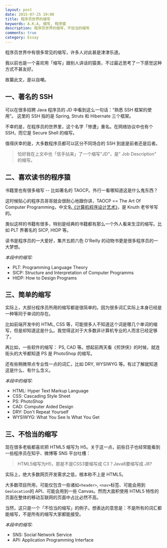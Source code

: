 ```yaml
---
layout: post
date: 2015-07-25 19:00
title: 程序员世界的缩写
keywords: A.K.A, 缩写, 程序猿
description: 程序员世界的缩写，不恰当的缩写
comments: true
category: Essay
---
```


程序员世界中有很多常见的缩写，许多人对此甚是津津乐道。

我以前也是一个喜欢用「缩写」跟别人讲话的猿类，不过最近思考了一下感觉这种方式不甚友好。

故纂此文，是以自嘲。

## 一、著名的 SSH

可以在很多招聘 Java 程序员的 JD 中看到这么一句话：“熟悉 SSH 框架的使用”。 这里的 SSH 指的是 Spring, Struts 和 Hibernate 三个框架。

不幸的是，在程序员的世界里，这个名字「惨遭」重名。在网络协议中也有个 SSH，而它是 Secure Shell 的缩写。

值得庆幸的是，大多数程序员都可以区分不同场合的 SSH 到底是前者还是后者。

> 恰好我在上文中也「信手拈来」了一个缩写"JD"，是" Job Description" 的缩写。

## 二、喜欢读书的程序猿

书籍里也有很多缩写 -- 比如著名的 TAOCP。外行一看哪知道这是什么鬼东西？

这时候贴心的程序员哥哥就会很耐心地跟你讲，TAOCP == The Art Of Computer Programming，中文名[《计算机程序设计艺术》](http://book.douban.com/subject/1130500/)，是 Knuth 老爷爷写的。

类似这样的书籍有很多，特别是经典的书籍都有那么一个外人看来生涩的缩写。比如 PLT 界著名的 SICP, HtDP 等。

读书是程序员的一大爱好，集齐五颜六色 O'Reilly 的动物书更是很多程序员的一大梦想。

*本段中的缩写:*

- PLT: Programming Language Theory
- SICP: Structure and Interpretation of Computer Programms
- HtDP: How to Design Programs

## 三、简单的缩写

实际上，大部分程序员所用的缩写都是很简单的。因为很多词汇实际上本身已经是一种等同于单词的存在。

比如前端开发中的 HTML, CSS 等，可能很多人不知道这个词是哪几个单词的缩写，但是却知道这是什么。我觉得这对于大多数非计算机专业的人而言已经足够了。

再比如，一些软件的缩写： PS, CAD 等。想起前两天看《煎饼侠》的时候，就连街头的大爷都知道 PS 是 PhotoShop 的缩写。

还有些稍微带点专业性一点的词汇，比如 DRY, WYSIWYG 等。有过了解就知道这是什么、有什么含义。

*本段中的缩写:*

- HTML: Hyper Text Markup Language
- CSS: Cascading Style Sheet
- PS: PhotoShop
- CAD: Computer Aided Design
- DRY: Don't Repeat Yourself
- WYSIWYG: What You See Is What You Get

## 三、不恰当的缩写

现在很多老板都喜欢把 HTML5 缩写为 H5。关于这一点，前些日子也经常能看到一些程序员在知乎、微博等 SNS 平台吐槽：

> HTML5缩写为H5，那是不是CSS3要缩写成 C3？Java8要缩写成 J8?

实际上，绝大多数网页开发需求之低，根本称不上是 HTML5。

大多数项目所用，可能仅包含一些诸如`<header>`, `<nav>`标签、可能会用到`Geolocation`的 API、可能会用到一些 Canvas。然而大面积使用 HTML5 特性的页面在整体的移动互联网的页面中占比必然不高。

当然，这只是一个「不恰当的缩写」的例子。想表达的意思是：不是所有的词汇都能缩写，不是所有的缩写大家都能接受。

*本段中的缩写:*

- SNS: Social Network Service
- API: Application Programming Interface
